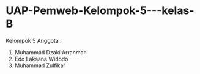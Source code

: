 # UAP-Pemweb-Kelompok-5---kelas-B
Kelompok 5 
Anggota :
1. Muhammad Dzaki Arrahman
2. Edo Laksana Widodo
3. Muhammad Zulfikar
